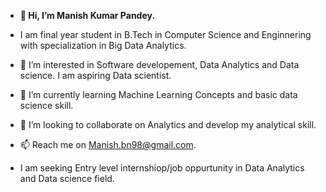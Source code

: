 - **👋 Hi, I’m Manish Kumar Pandey.**


-  I am final year student in B.Tech in Computer Science and Enginnering with specialization in Big Data Analytics. 
- 👀 I’m interested in Software developement, Data Analytics and Data science. I am aspiring Data scientist.
- 🌱 I’m currently learning  Machine Learning Concepts and basic data science skill.
- 💞️ I’m looking to collaborate on Analytics and develop my analytical skill.
- 📫 Reach me  on Manish.bn98@gmail.com.
- I am seeking Entry level internshiop/job oppurtunity in Data Analytics and Data science field. 

<!---
Manish-9887/Manish-9887 is a ✨ special ✨ repository because its `README.md` (this file) appears on your GitHub profile.
You can click the Preview link to take a look at your changes.
--->
